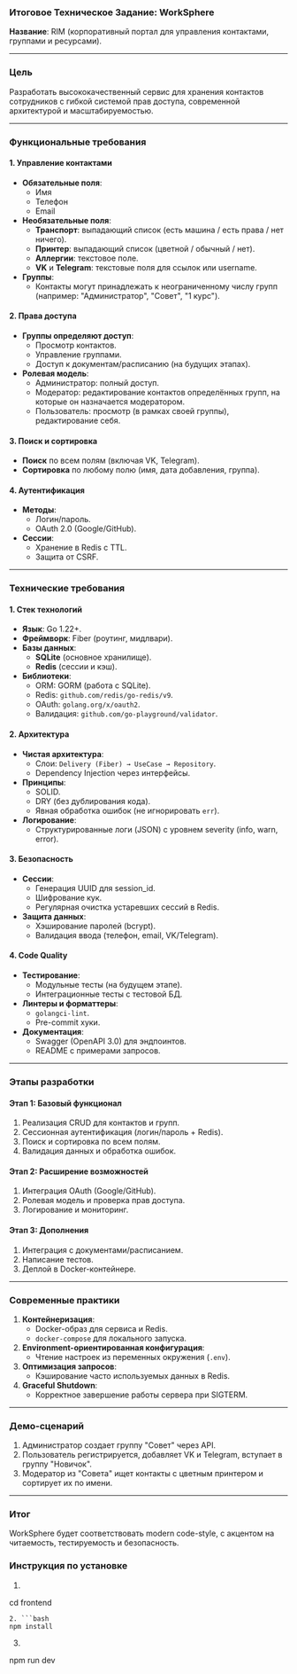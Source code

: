 ### **Итоговое Техническое Задание: WorkSphere**  
**Название**: RIM (корпоративный портал для управления контактами, группами и ресурсами).  

---

### **Цель**  
Разработать высококачественный сервис для хранения контактов сотрудников с гибкой системой прав доступа, современной архитектурой и масштабируемостью.  

---

### **Функциональные требования**  
#### 1. **Управление контактами**  
- **Обязательные поля**:  
  - Имя  
  - Телефон  
  - Email  
- **Необязательные поля**:  
  - **Транспорт**: выпадающий список (есть машина / есть права / нет ничего).  
  - **Принтер**: выпадающий список (цветной / обычный / нет).  
  - **Аллергии**: текстовое поле.  
  - **VK** и **Telegram**: текстовые поля для ссылок или username.  
- **Группы**:  
  - Контакты могут принадлежать к неограниченному числу групп (например: "Администратор", "Совет", "1 курс").  

#### 2. **Права доступа**  
- **Группы определяют доступ**:  
  - Просмотр контактов.  
  - Управление группами.  
  - Доступ к документам/расписанию (на будущих этапах).  
- **Ролевая модель**:  
  - Администратор: полный доступ.  
  - Модератор: редактирование контактов определённых групп, на которые он назначается модератором.  
  - Пользователь: просмотр (в рамках своей группы), редактирование себя.  

#### 3. **Поиск и сортировка**  
- **Поиск** по всем полям (включая VK, Telegram).  
- **Сортировка** по любому полю (имя, дата добавления, группа).  

#### 4. **Аутентификация**  
- **Методы**:  
  - Логин/пароль.  
  - OAuth 2.0 (Google/GitHub).  
- **Сессии**:  
  - Хранение в Redis с TTL.  
  - Защита от CSRF.  

---

### **Технические требования**  
#### 1. **Стек технологий**  
- **Язык**: Go 1.22+.  
- **Фреймворк**: Fiber (роутинг, мидлвари).  
- **Базы данных**:  
  - **SQLite** (основное хранилище).  
  - **Redis** (сессии и кэш).  
- **Библиотеки**:  
  - ORM: GORM (работа с SQLite).  
  - Redis: `github.com/redis/go-redis/v9`.  
  - OAuth: `golang.org/x/oauth2`.  
  - Валидация: `github.com/go-playground/validator`.  

#### 2. **Архитектура**  
- **Чистая архитектура**:  
  - Слои: `Delivery (Fiber) → UseCase → Repository`.  
  - Dependency Injection через интерфейсы.  
- **Принципы**:  
  - SOLID.  
  - DRY (без дублирования кода).  
  - Явная обработка ошибок (не игнорировать `err`).  
- **Логирование**:  
  - Структурированные логи (JSON) с уровнем severity (info, warn, error).  

#### 3. **Безопасность**  
- **Сессии**:  
  - Генерация UUID для session_id.  
  - Шифрование кук.  
  - Регулярная очистка устаревших сессий в Redis.  
- **Защита данных**:  
  - Хэширование паролей (bcrypt).  
  - Валидация ввода (телефон, email, VK/Telegram).  

#### 4. **Code Quality**  
- **Тестирование**:  
  - Модульные тесты (на будущем этапе).  
  - Интеграционные тесты с тестовой БД.  
- **Линтеры и форматтеры**:  
  - `golangci-lint`.  
  - Pre-commit хуки.  
- **Документация**:  
  - Swagger (OpenAPI 3.0) для эндпоинтов.  
  - README с примерами запросов.  

---

### **Этапы разработки**  
#### **Этап 1: Базовый функционал**  
1. Реализация CRUD для контактов и групп.  
2. Сессионная аутентификация (логин/пароль + Redis).  
3. Поиск и сортировка по всем полям.  
4. Валидация данных и обработка ошибок.  

#### **Этап 2: Расширение возможностей**  
1. Интеграция OAuth (Google/GitHub).  
2. Ролевая модель и проверка прав доступа.  
3. Логирование и мониторинг.  

#### **Этап 3: Дополнения**  
1. Интеграция с документами/расписанием.  
2. Написание тестов.  
3. Деплой в Docker-контейнере.  

---

### **Современные практики**  
1. **Контейнеризация**:  
   - Docker-образ для сервиса и Redis.  
   - `docker-compose` для локального запуска.  
2. **Environment-ориентированная конфигурация**:  
   - Чтение настроек из переменных окружения (`.env`).  
3. **Оптимизация запросов**:  
   - Кэширование часто используемых данных в Redis.  
4. **Graceful Shutdown**:  
   - Корректное завершение работы сервера при SIGTERM.  

---

### **Демо-сценарий**  
1. Администратор создает группу "Совет" через API.  
2. Пользователь регистрируется, добавляет VK и Telegram, вступает в группу "Новичок".  
3. Модератор из "Совета" ищет контакты с цветным принтером и сортирует их по имени.  

---

### **Итог**  
WorkSphere будет соответствовать modern code-style, с акцентом на читаемость, тестируемость и безопасность.


### **Инструкция по установке**  
1. ```bash
cd frontend
```
2. ```bash
npm install
```
3. ```bash
npm run dev
```